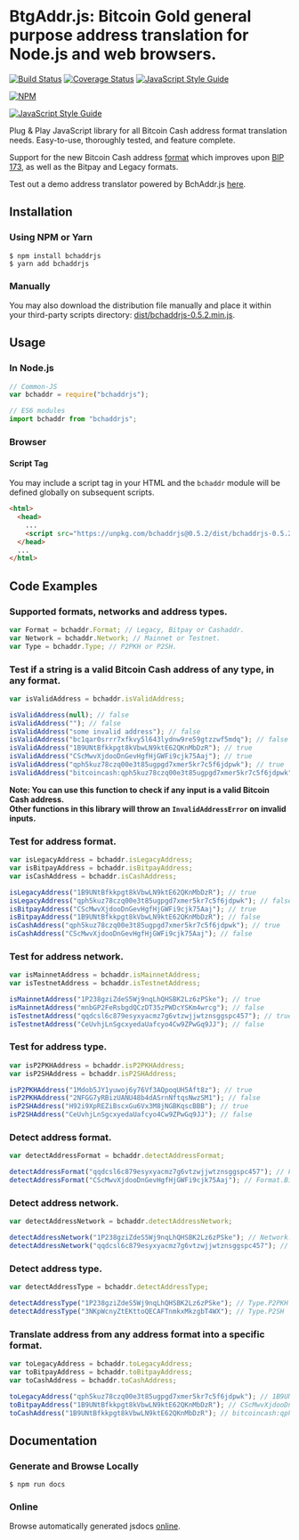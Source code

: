 # BtgAddr.js: Bitcoin Gold general purpose address translation for Node.js and web browsers.

[![Build Status](https://travis-ci.org/ealmansi/bchaddrjs.svg?branch=master)](https://travis-ci.org/ealmansi/bchaddrjs) [![Coverage Status](https://coveralls.io/repos/github/ealmansi/bchaddrjs/badge.svg?branch=master)](https://coveralls.io/github/ealmansi/bchaddrjs?branch=master)
[![JavaScript Style Guide](https://img.shields.io/badge/code_style-standard-brightgreen.svg)](https://standardjs.com)

[![NPM](https://nodei.co/npm/bchaddrjs.png?downloads=true)](https://nodei.co/npm/bchaddrjs/)

[![JavaScript Style Guide](https://cdn.rawgit.com/feross/standard/master/badge.svg)](https://github.com/feross/standard)

Plug & Play JavaScript library for all Bitcoin Cash address format translation needs. Easy-to-use, thoroughly tested, and feature complete.

Support for the new Bitcoin Cash address [format](https://github.com/Bitcoin-UAHF/spec/blob/master/bchaddr.md) which improves upon [BIP 173](https://github.com/bitcoin/bips/blob/master/bip-0173.mediawiki), as well as the Bitpay and Legacy formats.

Test out a demo address translator powered by BchAddr.js [here](https://bitcoincashjs.github.io/address/).

## Installation

### Using NPM or Yarn

```bsh
$ npm install bchaddrjs
$ yarn add bchaddrjs
```

### Manually

You may also download the distribution file manually and place it within your third-party scripts directory: [dist/bchaddrjs-0.5.2.min.js](https://unpkg.com/bchaddrjs@0.5.2/dist/bchaddrjs-0.5.2.min.js).

## Usage

### In Node.js

```javascript
// Common-JS
var bchaddr = require("bchaddrjs");

// ES6 modules
import bchaddr from "bchaddrjs";
```

### Browser

#### Script Tag

You may include a script tag in your HTML and the `bchaddr` module will be defined globally on subsequent scripts.

```html
<html>
  <head>
    ...
    <script src="https://unpkg.com/bchaddrjs@0.5.2/dist/bchaddrjs-0.5.2.min.js"></script>
  </head>
  ...
</html>
```

## Code Examples

### Supported formats, networks and address types.

```javascript
var Format = bchaddr.Format; // Legacy, Bitpay or Cashaddr.
var Network = bchaddr.Network; // Mainnet or Testnet.
var Type = bchaddr.Type; // P2PKH or P2SH.
```

### Test if a string is a valid Bitcoin Cash address of any type, in any format.

```javascript
var isValidAddress = bchaddr.isValidAddress;

isValidAddress(null); // false
isValidAddress(""); // false
isValidAddress("some invalid address"); // false
isValidAddress("bc1qar0srrr7xfkvy5l643lydnw9re59gtzzwf5mdq"); // false
isValidAddress("1B9UNtBfkkpgt8kVbwLN9ktE62QKnMbDzR"); // true
isValidAddress("CScMwvXjdooDnGevHgfHjGWFi9cjk75Aaj"); // true
isValidAddress("qph5kuz78czq00e3t85ugpgd7xmer5kr7c5f6jdpwk"); // true
isValidAddress("bitcoincash:qph5kuz78czq00e3t85ugpgd7xmer5kr7c5f6jdpwk"); // true
```

**Note: You can use this function to check if any input is a valid Bitcoin Cash address.<br>Other functions in this library will throw an `InvalidAddressError` on invalid inputs.**

### Test for address format.

```javascript
var isLegacyAddress = bchaddr.isLegacyAddress;
var isBitpayAddress = bchaddr.isBitpayAddress;
var isCashAddress = bchaddr.isCashAddress;

isLegacyAddress("1B9UNtBfkkpgt8kVbwLN9ktE62QKnMbDzR"); // true
isLegacyAddress("qph5kuz78czq00e3t85ugpgd7xmer5kr7c5f6jdpwk"); // false
isBitpayAddress("CScMwvXjdooDnGevHgfHjGWFi9cjk75Aaj"); // true
isBitpayAddress("1B9UNtBfkkpgt8kVbwLN9ktE62QKnMbDzR"); // false
isCashAddress("qph5kuz78czq00e3t85ugpgd7xmer5kr7c5f6jdpwk"); // true
isCashAddress("CScMwvXjdooDnGevHgfHjGWFi9cjk75Aaj"); // false
```

### Test for address network.

```javascript
var isMainnetAddress = bchaddr.isMainnetAddress;
var isTestnetAddress = bchaddr.isTestnetAddress;

isMainnetAddress("1P238gziZdeS5Wj9nqLhQHSBK2Lz6zPSke"); // true
isMainnetAddress("mnbGP2FeRsbgdQCzDT35zPWDcYSKm4wrcg"); // false
isTestnetAddress("qqdcsl6c879esyxyacmz7g6vtzwjjwtznsggspc457"); // true
isTestnetAddress("CeUvhjLnSgcxyedaUafcyo4Cw9ZPwGq9JJ"); // false
```

### Test for address type.

```javascript
var isP2PKHAddress = bchaddr.isP2PKHAddress;
var isP2SHAddress = bchaddr.isP2SHAddress;

isP2PKHAddress("1Mdob5JY1yuwoj6y76Vf3AQpoqUH5Aft8z"); // true
isP2PKHAddress("2NFGG7yRBizUANU48b4dASrnNftqsNwzSM1"); // false
isP2SHAddress("H92i9XpREZiBscxGu6Vx3M8jNGBKqscBBB"); // true
isP2SHAddress("CeUvhjLnSgcxyedaUafcyo4Cw9ZPwGq9JJ"); // false
```

### Detect address format.

```javascript
var detectAddressFormat = bchaddr.detectAddressFormat;

detectAddressFormat("qqdcsl6c879esyxyacmz7g6vtzwjjwtznsggspc457"); // Format.Cashaddr
detectAddressFormat("CScMwvXjdooDnGevHgfHjGWFi9cjk75Aaj"); // Format.Bitpay
```

### Detect address network.

```javascript
var detectAddressNetwork = bchaddr.detectAddressNetwork;

detectAddressNetwork("1P238gziZdeS5Wj9nqLhQHSBK2Lz6zPSke"); // Network.Mainnet
detectAddressNetwork("qqdcsl6c879esyxyacmz7g6vtzwjjwtznsggspc457"); // Network.Testnet
```

### Detect address type.

```javascript
var detectAddressType = bchaddr.detectAddressType;

detectAddressType("1P238gziZdeS5Wj9nqLhQHSBK2Lz6zPSke"); // Type.P2PKH
detectAddressType("3NKpWcnyZtEKttoQECAFTnmkxMkzgbT4WX"); // Type.P2SH
```

### Translate address from any address format into a specific format.

```javascript
var toLegacyAddress = bchaddr.toLegacyAddress;
var toBitpayAddress = bchaddr.toBitpayAddress;
var toCashAddress = bchaddr.toCashAddress;

toLegacyAddress("qph5kuz78czq00e3t85ugpgd7xmer5kr7c5f6jdpwk"); // 1B9UNtBfkkpgt8kVbwLN9ktE62QKnMbDzR
toBitpayAddress("1B9UNtBfkkpgt8kVbwLN9ktE62QKnMbDzR"); // CScMwvXjdooDnGevHgfHjGWFi9cjk75Aaj
toCashAddress("1B9UNtBfkkpgt8kVbwLN9ktE62QKnMbDzR"); // bitcoincash:qph5kuz78czq00e3t85ugpgd7xmer5kr7c5f6jdpwk
```

## Documentation

### Generate and Browse Locally

```bsh
$ npm run docs
```

### Online

Browse automatically generated jsdocs [online](https://emilio.almansi.me/bchaddrjs/module-bchaddr.html).
